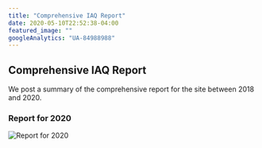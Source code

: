 ```yaml
---
title: "Comprehensive IAQ Report"
date: 2020-05-10T22:52:38-04:00
featured_image: ""
googleAnalytics: "UA-84988988"
---
```


## Comprehensive IAQ Report

We post a summary of the comprehensive report for the site between 2018 and 2020.

### Report for 2020
  ![Report for 2020](/img/iaq_analytical_data.png)

